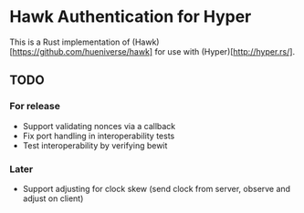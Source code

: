 Hawk Authentication for Hyper
=============================

This is a Rust implementation of (Hawk)[https://github.com/hueniverse/hawk] for use with (Hyper)[http://hyper.rs/].

## TODO

### For release

* Support validating nonces via a callback
* Fix port handling in interoperability tests
* Test interoperability by verifying bewit

### Later

* Support adjusting for clock skew (send clock from server, observe and adjust on client)
